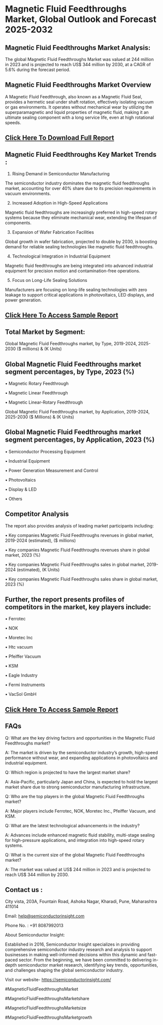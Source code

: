 Magnetic Fluid Feedthroughs Market, Global Outlook and Forecast 2025-2032
=
Magnetic Fluid Feedthroughs Market Analysis:
-
The global Magnetic Fluid Feedthroughs Market was valued at 244 million in 2023 and is projected to reach US$ 344 million by 2030, at a CAGR of 5.6% during the forecast period.

Magnetic Fluid Feedthroughs Market Overview
-
A Magnetic Fluid Feedthrough, also known as a Magnetic Fluid Seal, provides a hermetic seal under shaft rotation, effectively isolating vacuum or gas environments. It operates without mechanical wear by utilizing the superparamagnetic and liquid properties of magnetic fluid, making it an ultimate sealing component with a long service life, even at high rotational speeds.

[Click Here To Download Full Report](https://semiconductorinsight.com/report/magnetic-fluid-feedthroughs-market/)
-
Magnetic Fluid Feedthroughs Key Market Trends  :
-
1.	Rising Demand in Semiconductor Manufacturing

The semiconductor industry dominates the magnetic fluid feedthroughs market, accounting for over 40% share due to its precision requirements in vacuum environments.

2.	Increased Adoption in High-Speed Applications

Magnetic fluid feedthroughs are increasingly preferred in high-speed rotary systems because they eliminate mechanical wear, extending the lifespan of components.

3.	Expansion of Wafer Fabrication Facilities

Global growth in wafer fabrication, projected to double by 2030, is boosting demand for reliable sealing technologies like magnetic fluid feedthroughs.

4.	Technological Integration in Industrial Equipment

Magnetic fluid feedthroughs are being integrated into advanced industrial equipment for precision motion and contamination-free operations.

5.	Focus on Long-Life Sealing Solutions

Manufacturers are focusing on long-life sealing technologies with zero leakage to support critical applications in photovoltaics, LED displays, and power generation.

[Click Here To Access Sample Report](https://semiconductorinsight.com/download-sample-report/?product_id=92856)
-
Total Market by Segment:
-
Global Magnetic Fluid Feedthroughs market, by Type, 2019-2024, 2025-2030 ($ millions) & (K Units)

Global Magnetic Fluid Feedthroughs market segment percentages, by Type, 2023 (%)
-
•	Magnetic Rotary Feedthrough

•	Magnetic Linear Feedthrough

•	Magnetic Linear-Rotary Feedthrough

Global Magnetic Fluid Feedthroughs market, by Application, 2019-2024, 2025-2030 ($ Millions) & (K Units)

Global Magnetic Fluid Feedthroughs market segment percentages, by Application, 2023 (%)
-
•	Semiconductor Processing Equipment

•	Industrial Equipment

•	Power Generation Measurement and Control

•	Photovoltaics

•	Display & LED

•	Others

Competitor Analysis
-
The report also provides analysis of leading market participants including:

•	Key companies Magnetic Fluid Feedthroughs revenues in global market, 2019-2024 (estimated), ($ millions)

•	Key companies Magnetic Fluid Feedthroughs revenues share in global market, 2023 (%)

•	Key companies Magnetic Fluid Feedthroughs sales in global market, 2019-2024 (estimated), (K Units)

•	Key companies Magnetic Fluid Feedthroughs sales share in global market, 2023 (%)

Further, the report presents profiles of competitors in the market, key players include:
-
•	Ferrotec

•	NOK

•	Moretec Inc

•	Htc vacuum

•	Pfeiffer Vacuum

•	KSM

•	Eagle Industry

•	Fermi Instruments

•	VacSol GmbH

[Click Here To Access Sample Report](https://semiconductorinsight.com/download-sample-report/?product_id=92856)
-
FAQs
-
Q: What are the key driving factors and opportunities in the Magnetic Fluid Feedthroughs market?

A: The market is driven by the semiconductor industry’s growth, high-speed performance without wear, and expanding applications in photovoltaics and industrial equipment.

Q: Which region is projected to have the largest market share?

A: Asia-Pacific, particularly Japan and China, is expected to hold the largest market share due to strong semiconductor manufacturing infrastructure.

Q: Who are the top players in the global Magnetic Fluid Feedthroughs market?

A: Major players include Ferrotec, NOK, Moretec Inc., Pfeiffer Vacuum, and KSM.

Q: What are the latest technological advancements in the industry?

A: Advances include enhanced magnetic fluid stability, multi-stage sealing for high-pressure applications, and integration into high-speed rotary systems.

Q: What is the current size of the global Magnetic Fluid Feedthroughs market?

A: The market was valued at US$ 244 million in 2023 and is projected to reach US$ 344 million by 2030.

Contact us : 
-
City vista, 203A, Fountain Road, Ashoka Nagar, Kharadi, Pune, Maharashtra 411014

Email: help@semiconductorinsight.com

Phone No. : +91 8087992013

About Semiconductor Insight:

Established in 2016, Semiconductor Insight specializes in providing comprehensive semiconductor industry research and analysis to support businesses in making well-informed decisions within this dynamic and fast-paced sector. From the beginning, we have been committed to delivering in-depth semiconductor market research, identifying key trends, opportunities, and challenges shaping the global semiconductor industry.

Visit our website- https://semiconductorinsight.com/

#MagneticFluidFeedthroughsMarket 

#MagneticFluidFeedthroughsMarketshare

#MagneticFluidFeedthroughsMarketsize

#MagneticFluidFeedthroughsMarketgrowth 
 
 

